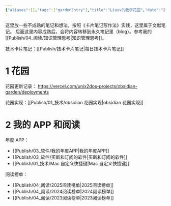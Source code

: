 ```yaml
---
{"aliases":[],"tags":["gardenEntry"],"title":"Liuvv的数字花园","date":"2025-06-06T01:40:33+08:00","date_modify":"2025-07-06T16:41:54+08:00","dg-publish":true,"dg-home":true,"permalink":"/Publish/02_资源/Liuvv的数字花园/","dgPassFrontmatter":true,"created":"2025-06-06T01:40:33+08:00","updated":"2025-07-06T16:41:54+08:00"}
---
```


这里放一些不成熟的笔记和想法，按照《卡片笔记写作法》实践，这里属于文献笔记。
后面这里内容成熟后，会将内容转移到永久笔记里（blog）。参考我的 [[Publish/04_阅读/知识管理思考\|知识管理思考]]。

技术卡片笔记：[[Publish/技术卡片笔记\|每日技术卡片笔记]]

# 1 花园

花园更新记录： <https://vercel.com/unix2dos-projects/obsidian-garden/deployments>

花园实现：[[Publish/01_技术/obsidian 花园实现\|obsidian 花园实现]]

# 2 我的 APP 和阅读

年度 APP：
- [[Publish/03_软件/我的年度APP\|我的年度APP]]
- [[Publish/03_软件/买断和订阅的软件\|买断和订阅的软件]]
- [[Publish/01_技术/Mac 自定义快捷键\|Mac 自定义快捷键]]

阅读榜单：
-  [[Publish/04_阅读/2025阅读榜单\|2025阅读榜单]]
-  [[Publish/04_阅读/2024阅读榜单\|2024阅读榜单]]
-  [[Publish/04_阅读/2023阅读榜单\|2023阅读榜单]]

